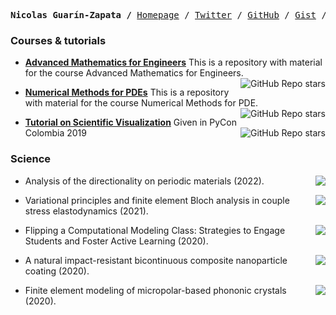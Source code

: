 <p><pre align="center"><strong>Nicolas Guarín-Zapata /</strong> <a href="https://nicoguaro.github.io">Homepage</a> / <a href="https://twitter.com/nicoguaro">Twitter</a> / <a href="https://github.com/nicoguaro">GitHub</a> / <a href="https://gist.github.com/nicoguaro">Gist</a> / <a href="https://scicomp.stackexchange.com/users/9667/nicoguaro">Computational Science Exchange</a> / <a href="https://speakerdeck.com/nicoguaro">Speakerdeck</a></pre></p>


### Courses & tutorials
- **[Advanced Mathematics for Engineers](https://github.com/nicoguaro/AdvancedMath)** This is a repository with material for the course Advanced Mathematics for Engineers. <img align="right" alt="GitHub Repo stars" src="https://img.shields.io/github/stars/nicoguaro/AdvancedMath?style=flat-square">

- **[Numerical Methods for PDEs](https://github.com/nicoguaro/metodos_numericos_pde)** This is a repository with material for the course Numerical Methods for PDE. <img align="right" alt="GitHub Repo stars" src="https://img.shields.io/github/stars/nicoguaro/metodos_numericos_pde?style=flat-square">

- **[Tutorial on Scientific Visualization](https://github.com/nicoguaro/scivis_tutorial_pycon2019)** Given in PyCon Colombia 2019 <img align="right" alt="GitHub Repo stars" src="https://img.shields.io/github/stars/nicoguaro/scivis_tutorial_pycon2019?style=flat-square">

### Science

- <a href="https://arxiv.org/abs/2109.09893"><img src="https://img.shields.io/badge/arxiv-2109.09893-black" align="right"/></a> Analysis of the directionality on periodic materials (2022).

- <a href="https://doi.org/10.1016/j.wavemoti.2021.102809"><img src="https://img.shields.io/badge/DOI-10.1016%2Fj.wavemoti.2021.102809-black" align="right"/></a> Variational principles and finite element Bloch analysis in couple stress elastodynamics (2021).

- <a href="https://doi.org/10.1109/FIE44824.2020.9273890"><img src="https://img.shields.io/badge/DOI-10.1109%2FFIE44824.2020.9273890-black" align="right"/></a> Flipping a Computational Modeling Class: Strategies to Engage Students and Foster Active Learning (2020).

- <a href="https://doi.org/10.1038/s41563-020-0768-7"><img src="https://img.shields.io/badge/DOI-10.1038%2Fs41563--020--0768--7-black" align="right"/></a> A natural impact-resistant bicontinuous composite nanoparticle coating (2020).

- <a href="https://doi.org/10.1016/j.wavemoti.2019.102406"><img src="https://img.shields.io/badge/DOI-10.1016%2Fj.wavemoti.2019.102406-black" align="right"/></a> Finite element modeling of micropolar-based phononic crystals (2020).
